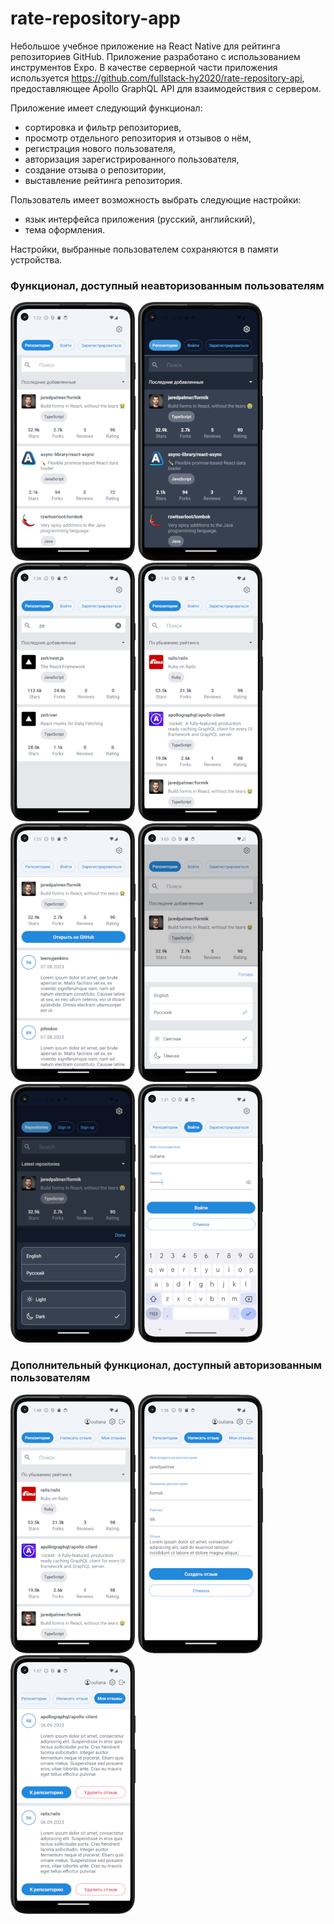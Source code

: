 
# rate-repository-app

Небольшое учебное приложение на  React Native для рейтинга репозиториев GitHub.
Приложение разработано с использованием инструментов Expo. В качестве серверной части приложения используется  https://github.com/fullstack-hy2020/rate-repository-api, предоставляющее Apollo GraphQL API для взаимодействия с сервером.   

Приложение имеет следующий функционал:
- сортировка и фильтр репозиториев,
- просмотр отдельного репозитория и отзывов о нём,
- регистрация нового пользователя,
- авторизация зарегистрированного пользователя,
- создание отзыва о репозитории,
- выставление рейтинга репозитория.
  
Пользователь имеет возможность выбрать следующие настройки:
- язык интерфейса приложения (русский, английский),
- тема оформления.
  
Настройки, выбранные пользователем сохраняются в памяти устройства.

### Функционал, доступный неавторизованным пользователям

![Страница неавторизованного пользователя](assets/images/ru/repositories_unauthorized_light_ru_android.png ) ![Страница неавторизованного пользователя, тёмная тема](assets/images/ru/repositories_unauthorized_dark_ru_android.png)  ![Поиск](assets/images/ru/search_ru.png) ![Сортировка](assets/images/ru/sort_rating_ru.png) ![Страница отдельного репозитория](assets/images/ru/single_light_ru_android.png) ![Настройки, светлая тема](assets/images/ru/settings_light_ru.png)  ![Настройки, тёмная тема](assets/images/ru/settings_dark.png)  ![Страница авторизации](assets/images/ru/sign_in_light_ru.png)

### Дополнительный функционал, доступный авторизованным пользователям
![Страница авторизованного пользователя](assets/images/ru/main_authorized_light_ru_android.png) ![Создание отзыва](assets/images/ru/review_light_ru.png) ![Мои отзывы](assets/images/ru/my_reviews_ru.png)
